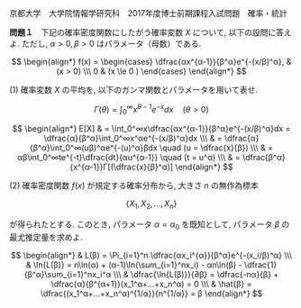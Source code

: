 京都大学　大学院情報学研究科　2017年度博士前期課程入試問題　確率・統計

**問題１**　下記の確率密度関数にしたがう確率変数 $X$ について, 以下の設問に答えよ. ただし, $α > 0, β > 0$ はパラメータ（母数）である.

$$
    \begin{align*}
        f(x) = \begin{cases} \dfrac{αx^{α-1}}{β^α}e^{-(x/β)^α}, 
        & (x > 0) \\\ 0 & (x \le 0 ) \end{cases}
    \end{align*}
$$

(1) 確率変数 $X$ の平均を, 以下のガンマ関数とパラメータを用いて表せ.

$$
    Γ(θ) = \int_0^∞x^{θ-1}e^{-x}dx \quad (θ > 0)
$$

$$
    \begin{align*}
        E[X] & = \int_0^∞x\dfrac{αx^{α-1}}{β^α}e^{-(x/β)^α}dx = \dfrac{α}{β^α}\int_0^∞x^αe^{-(x/β)^α}dx \\\
        & = \dfrac{α}{β^α}\int_0^∞(uβ)^αe^{-(u)^α}βdx \quad (u = \dfrac{x}{β}) \\\
        & = αβ\int_0^∞te^{-t}\dfrac{dt}{αu^{α-1}} \quad (t = u^α) \\\
        & = \dfrac{β^α}{x^{α-1}}Γ[(\dfrac{x}{β}^α)]
    \end{align*}
$$

(2) 確率密度関数 $f(x)$ が規定する確率分布から, 大きさ $n$ の無作為標本

$$
    \{X_1,X_2,...,X_n\}
$$

が得られたとする. このとき, パラメータ $α = α_0$ を既知として, パラメータ $β$ の最尤推定量を求めよ.

$$
    \begin{align*}
        & L(β) = \Pi_{i=1}^n \dfrac{αx_i^{α}}{β^α}e^{-(x_i/β)^α} \\\
        & \ln{L(β)} = n\ln(α) + (α-1)\ln(\sum_{i=1}^nx_i) - αn\ln(β) - \dfrac{1}{β^α}\sum_{i=1}^nx_i^α \\\
        & \dfrac{\ln{L(β)}}{∂β} = \dfrac{-nα}{β} + \dfrac{α}{β^{α+1}}(x_1^α+...+x_n^α) = 0 \\\
        & \hat{β} = \dfrac{(x_1^α+...+x_n^α)^{1/α}}{n^{1/α}} = β
    \end{align*}
$$